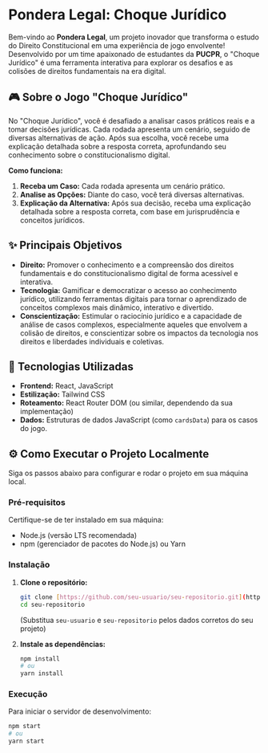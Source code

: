 # Pondera Legal: Choque Jurídico

 Bem-vindo ao **Pondera Legal**, um projeto inovador que transforma o estudo do Direito Constitucional em uma experiência de jogo envolvente! Desenvolvido por um time apaixonado de estudantes da **PUCPR**, o "Choque Jurídico" é uma ferramenta interativa para explorar os desafios e as colisões de direitos fundamentais na era digital.

## 🎮 Sobre o Jogo "Choque Jurídico"

No "Choque Jurídico", você é desafiado a analisar casos práticos reais e a tomar decisões jurídicas. Cada rodada apresenta um cenário, seguido de diversas alternativas de ação. Após sua escolha, você recebe uma explicação detalhada sobre a resposta correta, aprofundando seu conhecimento sobre o constitucionalismo digital.

**Como funciona:**
1.  **Receba um Caso:** Cada rodada apresenta um cenário prático.
2.  **Analise as Opções:** Diante do caso, você terá diversas alternativas.
3.  **Explicação da Alternativa:** Após sua decisão, receba uma explicação detalhada sobre a resposta correta, com base em jurisprudência e conceitos jurídicos.

## ✨ Principais Objetivos

* **Direito:** Promover o conhecimento e a compreensão dos direitos fundamentais e do constitucionalismo digital de forma acessível e interativa.
* **Tecnologia:** Gamificar e democratizar o acesso ao conhecimento jurídico, utilizando ferramentas digitais para tornar o aprendizado de conceitos complexos mais dinâmico, interativo e divertido.
* **Conscientização:** Estimular o raciocínio jurídico e a capacidade de análise de casos complexos, especialmente aqueles que envolvem a colisão de direitos, e conscientizar sobre os impactos da tecnologia nos direitos e liberdades individuais e coletivas.

## 🚀 Tecnologias Utilizadas

* **Frontend:** React, JavaScript
* **Estilização:** Tailwind CSS
* **Roteamento:** React Router DOM (ou similar, dependendo da sua implementação)
* **Dados:** Estruturas de dados JavaScript (como `cardsData`) para os casos do jogo.

## ⚙️ Como Executar o Projeto Localmente

Siga os passos abaixo para configurar e rodar o projeto em sua máquina local.

### Pré-requisitos

Certifique-se de ter instalado em sua máquina:
* Node.js (versão LTS recomendada)
* npm (gerenciador de pacotes do Node.js) ou Yarn

### Instalação

1.  **Clone o repositório:**
    ```bash
    git clone [https://github.com/seu-usuario/seu-repositorio.git](https://github.com/seu-usuario/seu-repositorio.git)
    cd seu-repositorio
    ```
    (Substitua `seu-usuario` e `seu-repositorio` pelos dados corretos do seu projeto)

2.  **Instale as dependências:**
    ```bash
    npm install
    # ou
    yarn install
    ```

### Execução

Para iniciar o servidor de desenvolvimento:
```bash
npm start
# ou
yarn start